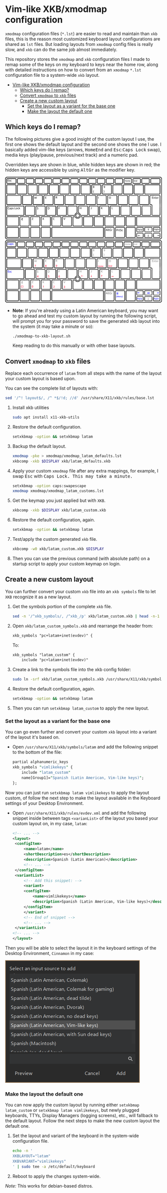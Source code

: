 # Vim-like XKB/xmodmap configuration

`xmodmap` configuration files (`*.lst`) are easier to read and maintain than
`xkb` files, this is the reason most customized keyboard layout configurations
are shared as `lst` files.
But loading layouts from `xmodmap` config files is really slow, and `xkb` can do
the same job almost immediately.

This repository stores the `xmodmap` and `xkb` configuration files I made to
remap some of the keys on my keyboard to keys near the home row, along with
detailed instructions on how to convert from an `xmodmap` `*.lst` configuration
file to a system-wide `xkb` layout.

- [Vim-like XKB/xmodmap configuration](#vim-like-xkbxmodmap-configuration)
  - [Which keys do I remap?](#which-keys-do-i-remap)
  - [Convert `xmodmap` to `xkb` files](#convert-xmodmap-to-xkb-files)
  - [Create a new custom layout](#create-a-new-custom-layout)
    - [Set the layout as a variant for the base one](#set-the-layout-as-a-variant-for-the-base-one)
    - [Make the layout the default one](#make-the-layout-the-default-one)

## Which keys do I remap?
The following pictures give a good insight of the custom layout I use, the first
one shows the default layout and the second one shows the one I use. I basically
added vim-like keys (arrows, <kbd>Home</kbd><kbd>End</kbd> and
<kbd>Esc</kbd>:<kbd>Caps Lock</kbd> swap), media keys (play/pause, previous/next
track) and a numeric pad.

Overridden keys are shown in blue, while hidden keys are shown in red; the hidden
keys are accessible by using <kbd>AltGr</kbd> as the modifier key.

![default latam layout](./assets/latam_layout-default.png)
![default latam layout](./assets/latam_layout-custom.png)


- **Note**: If you're already using a Latin American keyboard, you may want to
go ahead and test my custom layout by running the following script, will prompt you
for your password to save the generated xkb layout into the system (it may take
a minute or so):

    ```language
    ./xmodmap-to-xkb-layout.sh
    ```

    Keep reading to do this manually or with other base layouts.

## Convert `xmodmap` to `xkb` files

Replace each occurrence of `latam` from all steps with the name of the layout
your custom layout is based upon.

You can see the complete list of layouts with:
```sh
sed '/^! layout$/, /^ *$/!d; //d' /usr/share/X11/xkb/rules/base.lst
```

1. Install xkb utilities
   ```sh
   sudo apt install x11-xkb-utils
   ```
   
1. Restore the default configuration.
    ```sh
    setxkbmap -option && setxkbmap latam
    ```

1. Backup the default layout.
    ```sh
    xmodmap -pke > xmodmap/xmodmap_latam_defaults.lst
    xkbcomp -xkb $DISPLAY xkb/latam_defaults.xkb
    ```

1. Apply your custom `xmodmap` file after any extra mappings, for example, I
    swap <kbd>Esc</kbd> with <kbd>Caps Lock<kb>. This may take a minute.
    ```sh
    setxkbmap -option caps:swapescape
    xmodmap xmodmap/xmodmap_latam_customs.lst
    ```

1. Get the keymap you just applied but with `XKB`.
    ```sh
    xkbcomp -xkb $DISPLAY xkb/latam_custom.xkb
    ```

1. Restore the default configuration, again.
    ```sh
    setxkbmap -option && setxkbmap latam
    ```

1. Test/apply the custom generated `xkb` file.
    ```sh
    xkbcomp -w0 xkb/latam_custom.xkb $DISPLAY
    ```

1. Then you can use the previous command (with absolute path) on a startup script to apply your custom keymap on login.

## Create a new custom layout
You can further convert your custom `xkb` file into an `xkb symbols` file to let `XKB` recognize it as a new layout.

1. Get the symbols portion of the complete `xkb` file.
    ```sh
    sed -n '/^xkb_symbols/, /^xkb_/p' xkb/latam_custom.xkb | head -n-1 > xkb/latam_custom_symbols.xkb
    ```

1. Open `xkb/latam_custom_symbols.xkb` and rearrange the header from:
    ```txt
    xkb_symbols "pc+latam+inet(evdev)" {
    ```
    To:
    ```txt
    xkb_symbols "latam_custom" {
        include "pc+latam+inet(evdev)"
    ```
    
1. Create a link to the symbols file into the xkb config folder:
    ```sh
    sudo ln -srf xkb/latam_custom_symbols.xkb /usr/share/X11/xkb/symbols/latam_custom
    ```
    
1. Restore the default configuration, again.
    ```sh
    setxkbmap -option && setxkbmap latam
    ```

1. Then you can run `setxkbmap latam_custom` to apply the new layout.

### Set the layout as a variant for the base one
You can go even further and convert your custom `xkb` layout into a variant of
the layout it's based on.

- Open `/usr/share/X11/xkb/symbols/latam` and add the following snippet to the
bottom of the file:
    ```perl
    partial alphanumeric_keys
    xkb_symbols "vimlikekeys" {
        include "latam_custom"
        name[Group1]="Spanish (Latin American, Vim-like keys)";
    };
    ```

Now you can just run `setxkbmap latam vimlikekeys` to apply the layout custom,
of follow the next step to make the layout available in the Keyboard settings
of your Desktop Environment.

- Open `/usr/share/X11/xkb/rules/evdev.xml` and add the following snippet
inside between tags `<varianList>` of the layout you based your custom
layout on, in my case, `latam`:
    ```xml
    <!-- ... -->
    <layout>
     <configItem>
         <name>latam</name>
         <shortDescription>es</shortDescription>
         <description>Spanish (Latin American)</description>
         <!-- ... -->
     </configItem>
     <variantList>
         <!-- Add this snippet: -->
         <variant>
         <configItem>
             <name>vimlikekeys</name>
             <description>Spanish (Latin American, Vim-like keys)</description>
         </configItem>
         </variant>
         <!-- End of snippet -->
         <!-- ... -->
     </variantList>
    <!-- ... -->
    </layout>
    ```

Then you will be able to select the layout it in the keyboard settings of the
Desktop Environment, `Cinnamon` in my case:

![Selection of variant in Cinnamon's keyboard settings](assets/layout-variant-selection.png)


### Make the layout the default one

You can now apply the custom layout by running either `setxkbmap latam_custom`
or `setxkbmap latam vimlikekeys`, but newly plugged keyboards, TTYs, Display
Managers (logging screens), etc., will fallback to the default
layout. Follow the next steps to make the new custom layout the default
one.

1. Set the layout and variant of the keyboard in the system-wide configuration file.

    ```sh
    echo -n '
    XKBLAYOUT="latam"
    XKBVARIANT="vimlikekeys"
    ' | sudo tee -a /etc/default/keyboard
    ```

2. Reboot to apply the changes system-wide.


*Note:* This works for debian-based distros.
